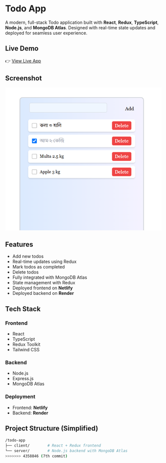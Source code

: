 #  Todo App

A modern, full-stack Todo application built with **React**, **Redux**, **TypeScript**, **Node.js**, and **MongoDB Atlas**. Designed with real-time state updates and deployed for seamless user experience.

##  Live Demo

👉 [View Live App](https://todo-app-redux2.netlify.app)

##  Screenshot

![Todo App Screenshot](./todo-app/public/Screenshot%202025-04-18%20181849.png)

##  Features

-  Add new todos
-  Real-time updates using Redux
-  Mark todos as completed
-  Delete todos
-  Fully integrated with MongoDB Atlas
-  State management with Redux
-  Deployed frontend on **Netlify**
-  Deployed backend on **Render**

##  Tech Stack

### Frontend

- React
- TypeScript
- Redux Toolkit
- Tailwind CSS 

### Backend

- Node.js
- Express.js
- MongoDB Atlas

### Deployment

- Frontend: **Netlify**
- Backend: **Render**

##  Project Structure (Simplified)

```bash
/todo-app
├── client/        # React + Redux frontend
└── server/        # Node.js backend with MongoDB Atlas
>>>>>>> 4358846 (7th commit)
